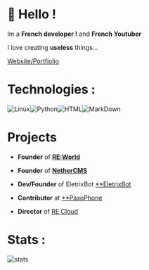 # 👋 Hello !

Im a **French developer !** and **French Youtuber**

I love creating **useless** things...

[Website/Portfiolio](https://eletrixtimeyt.github.io)

# Technologies :
<img alt="Linux" src="https://img.shields.io/badge/-Linux-informational?style=for-the-badge&logo=linux&logoColor=white&color=FCC624" /><img alt="Python" src="https://img.shields.io/badge/Python-3776AB?style=for-the-badge&logo=python&logoColor=white"><img alt="HTML" src="https://img.shields.io/badge/-HTML-informational?style=for-the-badge&logo=html5&logoColor=white&color=E34F26" /><img alt="MarkDown" src="https://img.shields.io/badge/Markdown-000000?style=for-the-badge&logo=markdown&logoColor=white">

# Projects

- **Founder** of  [**RE:World**](https://github.com/re-world-dev)

- **Founder** of  [**NetherCMS**](https://NetherCMS)

- **Dev/Founder** of EletrixBot [**EletrixBot](https://discord.com/oauth2/authorize?client_id=1026132004040884314&permissions=2146959103&scope=bot)

- **Contributor** at [**PaxoPhone](https://paxo.fr/)

- **Director** of [RE:Cloud](soon!)

# Stats :

![stats](https://github-readme-stats.vercel.app/api?username=EletrixTimeYT&count_private=true&show_icons=true&theme=highcontrast)
